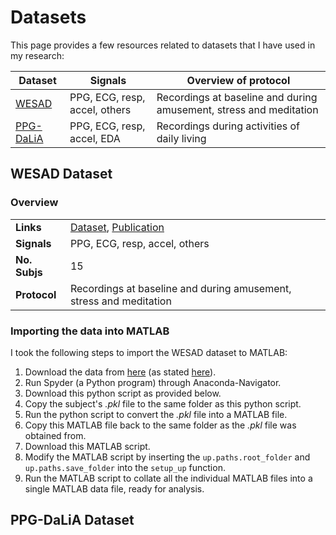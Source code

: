 # Datasets

This page provides a few resources related to datasets that I have used in my research:

| Dataset     | Signals | Overview of protocol | 
| ----------- | ------- | ------------- |
| [WESAD](#wesad-dataset) | PPG, ECG, resp, accel, others | Recordings at baseline and during amusement, stress and meditation |
| [PPG-DaLiA](#ppg-dalia-dataset) | PPG, ECG, resp, accel, EDA | Recordings during activities of daily living |

## WESAD Dataset

### Overview

| | |
| ----------- | ------- |
| **Links** | [Dataset](https://archive.ics.uci.edu/ml/datasets/WESAD+%28Wearable+Stress+and+Affect+Detection%29), [Publication](https://doi.org/10.1145/3242969.3242985) |
| **Signals** | PPG, ECG, resp, accel, others |
| **No. Subjs** | 15 |
| **Protocol** | Recordings at baseline and during amusement, stress and meditation |

### Importing the data into MATLAB

I took the following steps to import the WESAD dataset to MATLAB:

1) Download the data from [here](https://uni-siegen.sciebo.de/s/HGdUkoNlW1Ub0Gx) (as stated [here](https://ubicomp.eti.uni-siegen.de/home/datasets/icmi18/)).
2) Run Spyder (a Python program) through Anaconda-Navigator.
4) Download this python script as provided below.
5) Copy the subject's _.pkl_ file to the same folder as this python script.
6) Run the python script to convert the _.pkl_ file into a MATLAB file.
7) Copy this MATLAB file back to the same folder as the _.pkl_ file was obtained from.
8) Download this MATLAB script.
9) Modify the MATLAB script by inserting the `up.paths.root_folder` and `up.paths.save_folder` into the `setup_up` function.
10) Run the MATLAB script to collate all the individual MATLAB files into a single MATLAB data file, ready for analysis.

## PPG-DaLiA Dataset